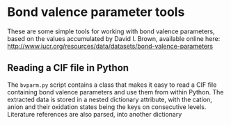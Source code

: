 Bond valence parameter tools
============================

These are some simple tools for working with bond valence parameters, based on the values accumulated by David I. Brown, available online here: http://www.iucr.org/resources/data/datasets/bond-valence-parameters

Reading a CIF file in Python
----------------------------

The `bvparm.py` script contains a class that makes it easy to read a CIF file containing bond valence parameters and use them from within Python. The extracted data is stored in a nested dictionary attribute, with the cation, anion and their oxidation states being the keys on consecutive levels. Literature references are also parsed, into another dictionary
